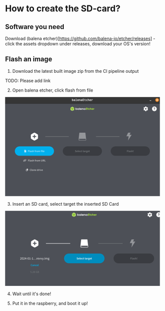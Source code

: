 # How to create the SD-card?

## Software you need

Download (balena etcher)[https://github.com/balena-io/etcher/releases] - click the assets dropdown under releases, download your OS's version!

## Flash an image

1. Download the latest built image zip from the CI pipeline output

TODO: Please add link

2. Open balena etcher, click flash from file

![etcher](assets/balena-start.png)

3. Insert an SD card, select target the inserted SD Card

![etcher](assets/balena-select-target.png)

4. Wait until it's done!

5. Put it in the raspberry, and boot it up!
